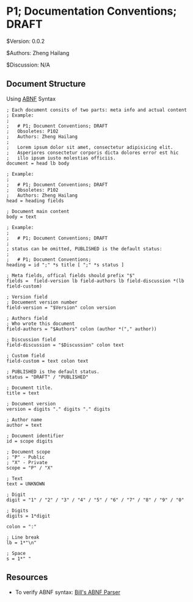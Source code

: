 # P1; Documentation Conventions; DRAFT

$Version: 0.0.2

$Authors: Zheng Hailang

$Discussion: N/A

## Document Structure

Using [ABNF](https://tools.ietf.org/html/rfc5234) Syntax

```abnf
; Each document consits of two parts: meta info and actual content
; Example:
;
;   # P1; Document Conventions; DRAFT
;   Obsoletes: P102
;   Authors: Zheng Hailang
;
;   Lorem ipsum dolor sit amet, consectetur adipisicing elit.
;   Asperiores consectetur corporis dicta dolores error est hic
;   illo ipsum iusto molestias officiis.
document = head lb body

; Example:
;
;   # P1; Document Conventions; DRAFT
;   Obsoletes: P102
;   Authors: Zheng Hailang
head = heading fields

; Document main content
body = text

; Example:
;
;   # P1; Document Conventions; DRAFT
;
; status can be omitted, PUBLISHED is the default status:
;
;   # P1; Document Conventions;
heading = id ";" *s title [ ";" *s status ]

; Meta fields, offical fields should prefix "$"
fields =  field-version lb field-authors lb field-discussion *(lb field-custom)

; Version field
; Docuement version number
field-version = "$Version" colon version

; Authors field
; Who wrote this document
field-authors = "$Authors" colon (author *("," author))

; Discussion field
field-discussion = "$Discussion" colon text

; Custom field
field-custom = text colon text

; PUBLISHED is the default status.
status = "DRAFT" / "PUBLISHED"

; Document title.
title = text

; Document version
version = digits "." digits "." digits

; Author name
author = text

; Document identifier
id = scope digits

; Document scope
; "P" - Public
; "X" - Private
scope = "P" / "X"

; Text
text = UNKNOWN

; Digit
digit = "1" / "2" / "3" / "4" / "5" / "6" / "7" / "8" / "9" / "0"

; Digits
digits = 1*digit

colon = ":"

; Line break
lb = 1*"\n"

; Space
s = 1*" "
```

## Resources

- To verify ABNF syntax: [Bill's ABNF Parser](https://tools.ietf.org/tools/bap/abnf.cgi)
